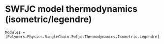 # SWFJC model thermodynamics (isometric/legendre)

```@autodocs
Modules = [Polymers.Physics.SingleChain.Swfjc.Thermodynamics.Isometric.Legendre]
```

